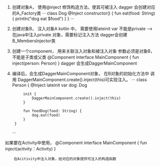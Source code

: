 
1. 创建对象A， 使用@inject 修饰构造方法，使其可被注入
    dagger 会创建对应的A_Factory类
    ···
    class Dog @Inject constructor() {
        fun eat(food: String) {
            println("dog eat $food")
        }
    }
    ···

2. 创建对象B， 注入对象A
    kotlin 中， 需要使用lateinit var
    不能是private --> 在java中注入private 对象，需要标记注入方法
    dagger会创建B_MembersInjector类

3. 创建一个component， 用来关联注入对象和被注入对象
    参数必须是对象B，不能是子类或父类
    @Component
    interface MainComponent {
        fun inject(person: Person)
    }
    dagger 会生成DaggerMainComponent

4. 编译后，会生成DaggerMainComponent对象，
    在B对象的初始化方法中 调用 DaggerMainComponent.create().inject(this)可实现注入。
    ···
        class Person {
            @Inject
            lateinit var dog: Dog

            init {
                DaggerMainComponent.create().inject(this)
            }

            fun feedDog(food: String) {
                dog.eat(food)
            }
        }
    ···


如果要在Activity中使用，
        @Component
        interface MainComponent {
            fun inject(activity：Activity)
        }

        在Acitivity中注入对象，给对应的对象提供可注入的构造函数
